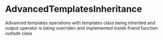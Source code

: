 # AdvancedTemplatesInheritance
Advanced templates operations with templates class being inherited and output operator is being overriden and implemented inside friend function outisde class
